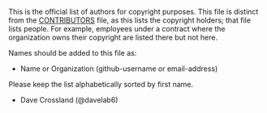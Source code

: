 This is the official list of authors for copyright purposes.
This file is distinct from the [CONTRIBUTORS](CONTRIBUTORS.md) file, as this lists the copyright holders; that file lists people.
For example, employees under a contract where the organization owns their copyright are listed there but not here.

Names should be added to this file as:

* Name or Organization (github-username or email-address)

Please keep the list alphabetically sorted by first name.

* Dave Crossland (@davelab6)
